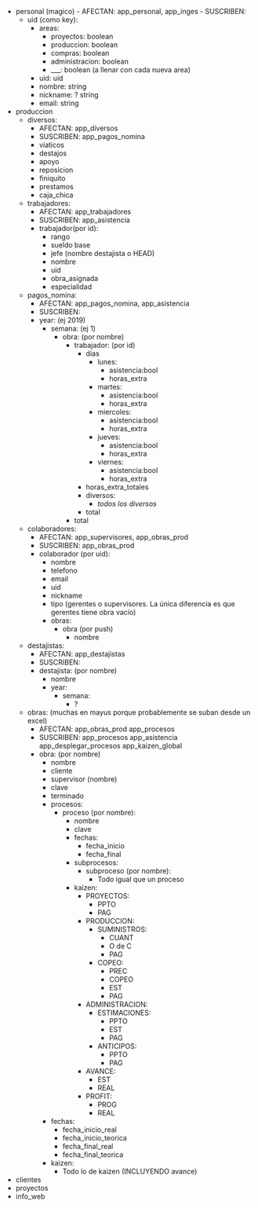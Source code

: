 - personal (magico)
      - AFECTAN: app_personal, app_inges
      - SUSCRIBEN: 
  - uid (como key):
    - areas:
      - proyectos: boolean
      - produccion: boolean
      - compras: boolean
      - administracion: boolean
      - ___: boolean (a llenar con cada nueva area)
    - uid: uid
    - nombre: string
    - nickname: ? string
    - email: string
- produccion
  - diversos:
      - AFECTAN: app_diversos
      - SUSCRIBEN: app_pagos_nomina
      - viaticos
      - destajos
      - apoyo
      - reposicion
      - finiquito
      - prestamos
      - caja_chica
  - trabajadores:
      - AFECTAN: app_trabajadores
      - SUSCRIBEN: app_asistencia
      - trabajador(por id):
         - rango
         - sueldo base
         - jefe (nombre destajista o HEAD)
         - nombre
         - uid
         - obra_asignada
         - especialidad
  - pagos_nomina:
      - AFECTAN: app_pagos_nomina, app_asistencia
      - SUSCRIBEN: 
      - year: (ej 2019)
         - semana: (ej 1)
            - obra: (por nombre)
               - trabajador: (por id)
                  - dias 
                     - lunes: 
                        - asistencia:bool
                        - horas_extra
                     - martes: 
                        - asistencia:bool
                        - horas_extra
                     - miercoles: 
                        - asistencia:bool
                        - horas_extra
                     - jueves: 
                        - asistencia:bool
                        - horas_extra
                     - viernes: 
                        - asistencia:bool
                        - horas_extra
                  - horas_extra_totales
                  - diversos:
                     - *todos los diversos*
                  - total
               - total
  - colaboradores:
      - AFECTAN: app_supervisores, app_obras_prod
      - SUSCRIBEN: app_obras_prod
      - colaborador (por uid):
         - nombre
         - telefono
         - email
         - uid
         - nickname
         - tipo (gerentes o supervisores. La única diferencia es que gerentes tiene obra vacío)
         - obras:
            - obra (por push)
               - nombre
   - destajistas: 
      - AFECTAN: app_destajistas
      - SUSCRIBEN:
      - destajista: (por nombre)
         - nombre
         - year:
            - semana: 
               - ?
  - obras: (muchas en mayus porque probablemente se suban desde un excel)
      - AFECTAN: app_obras_prod app_procesos
      - SUSCRIBEN: app_procesos app_asistencia app_desplegar_procesos app_kaizen_global
      - obra: (por nombre)
         - nombre
         - cliente
         - supervisor (nombre)
         - clave
         - terminado 
         - procesos:
            - proceso (por nombre):
               - nombre
               - clave
               - fechas: 
                  - fecha_inicio
                  - fecha_final
               - subprocesos:
                  - subproceso (por nombre):
                     - Todo igual que un proceso
               - kaizen:
                  - PROYECTOS:
                     - PPTO
                     - PAG
                  - PRODUCCION:
                     - SUMINISTROS:
                        - CUANT
                        - O de C
                        - PAG
                     - COPEO:
                        - PREC
                        - COPEO
                        - EST
                        - PAG
                  - ADMINISTRACION:
                     - ESTIMACIONES:
                        - PPTO
                        - EST
                        - PAG
                     - ANTICIPOS:
                        - PPTO
                        - PAG
                  - AVANCE:
                     - EST
                     - REAL
                  - PROFIT:
                     - PROG
                     - REAL
         - fechas:
            - fecha_inicio_real
            - fecha_inicio_teorica
            - fecha_final_real
            - fecha_final_teorica
         - kaizen:
            * Todo lo de kaizen (INCLUYENDO avance)
- clientes
- proyectos
- info_web
